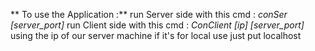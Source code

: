 ** To use the Application :**
run Server side with this cmd : *conSer [server_port]*
run Client side with this cmd : *ConClient [ip] [server_port]* 
using the ip of our server machine if it's for local use just put localhost 
